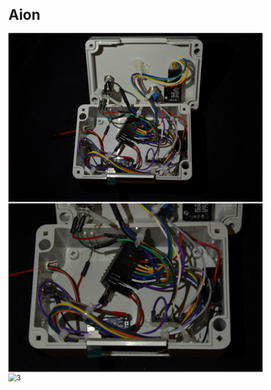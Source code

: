 # Aion
![1](/DSC_0007.JPG?raw=true "1")
![2](/DSC_0010.JPG?raw=true "2")
![3](/DSC_00019.JPG?raw=true "3")
